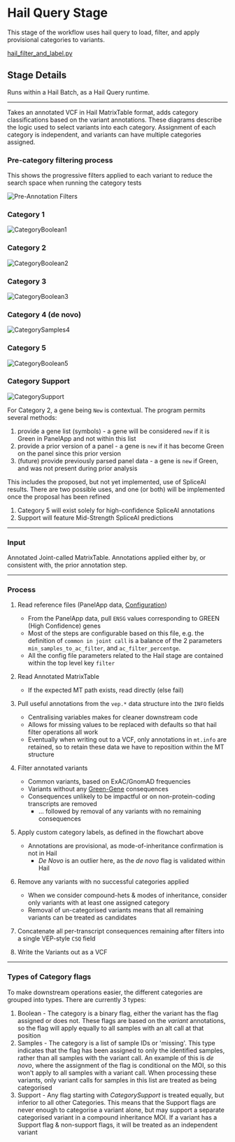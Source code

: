 # Hail Query Stage

This stage of the workflow uses hail query to load, filter, and apply provisional categories to variants.

[hail_filter_and_label.py](../reanalysis/hail_filter_and_label.py)

## Stage Details

Runs within a Hail Batch, as a Hail Query runtime.

---

Takes an annotated VCF in Hail MatrixTable format, adds category classifications based on the variant annotations. These
diagrams describe the logic used to select variants into each category. Assignment of each category is independent, and
variants can have multiple categories assigned.

### Pre-category filtering process

This shows the progressive filters applied to each variant to reduce the search space when running the category tests

![Pre-Annotation Filters](images/variant_filtering.png)

### Category 1

![CategoryBoolean1](images/Category1.png)

### Category 2

![CategoryBoolean2](images/Category2.png)

### Category 3

![CategoryBoolean3](images/Category3.png)

### Category 4 (de novo)

![CategorySamples4](images/Category4.png)

### Category 5

![CategoryBoolean5](images/Category5.png)

### Category Support

![CategorySupport](images/CategorySupport.png)

For Category 2, a gene being `New` is contextual. The program permits several methods:

1. provide a gene list (symbols) - a gene will be considered `new` if it is Green in PanelApp and not within this list
2. provide a prior version of a panel - a gene is `new` if it has become Green on the panel since this prior version
3. (future) provide previously parsed panel data - a gene is `new` if Green, and was not present during prior analysis

This includes the proposed, but not yet implemented, use of SpliceAI results. There are two possible uses, and one
(or both) will be implemented once the proposal has been refined

1. Category 5 will exist solely for high-confidence SpliceAI annotations
2. Support will feature Mid-Strength SpliceAI predictions

---

### Input

Annotated Joint-called MatrixTable. Annotations applied either by, or consistent with, the prior annotation step.

---

### Process

1. Read reference files (PanelApp data, [Configuration](../reanalysis/reanalysis_global.toml))
   * From the PanelApp data, pull `ENSG` values corresponding to GREEN (High Confidence) genes
   * Most of the steps are configurable based on this file, e.g. the definition of `common in joint call` is a
     balance of the 2 parameters `min_samples_to_ac_filter`, and `ac_filter_percentge`.
   * All the config file parameters related to the Hail stage are contained within the top level key `filter`

2. Read Annotated MatrixTable
   * If the expected MT path exists, read directly (else fail)

3. Pull useful annotations from the `vep.*` data structure into the `INFO` fields
   * Centralising variables makes for cleaner downstream code
   * Allows for missing values to be replaced with defaults so that hail filter operations all work
   * Eventually when writing out to a VCF, only annotations in `mt.info` are retained, so to retain these data we have to reposition within the MT structure

4. Filter annotated variants
   * Common variants, based on ExAC/GnomAD frequencies
   * Variants without any [Green-Gene](https://panelapp.agha.umccr.org/panels/137/) consequences
   * Consequences unlikely to be impactful or on non-protein-coding transcripts are removed
     * ... followed by removal of any variants with no remaining consequences

5. Apply custom category labels, as defined in the flowchart above
   * Annotations are provisional, as mode-of-inheritance confirmation is not in Hail
       * _De Novo_ is an outlier here, as the _de novo_ flag is validated within Hail

6. Remove any variants with no successful categories applied
   * When we consider compound-hets & modes of inheritance, consider only variants with at least one assigned category
   * Removal of un-categorised variants means that all remaining variants can be treated as candidates

7. Concatenate all per-transcript consequences remaining after filters into a single VEP-style `CSQ` field

8. Write the Variants out as a VCF

---

### Types of Category flags

To make downstream operations easier, the different categories are grouped into types. There are currently 3 types:

1. Boolean - The category is a binary flag, either the variant has the flag assigned or does not. These flags are based
    on the *variant* annotations, so the flag will apply equally to all samples with an alt call at that position
2. Samples - The category is a list of sample IDs or 'missing'. This type indicates that the flag has been assigned to
    only the identified samples, rather than all samples with the variant call. An example of this is _de novo_, where
    the assignment of the flag is conditional on the MOI, so this won't apply to all samples with a variant call. When
    processing these variants, only variant calls for samples in this list are treated as being categorised
3. Support - Any flag starting with _CategorySupport_ is treated equally, but inferior to all other Categories. This
    means that the Support flags are never enough to categorise a variant alone, but may support a separate categorised
    variant in a compound inheritance MOI. If a variant has a Support flag & non-support flags, it will be treated as an
    independent variant
